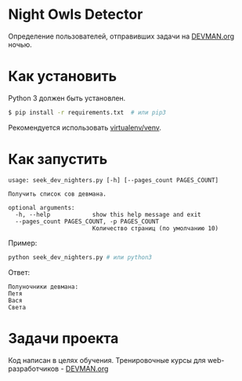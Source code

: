 # Night Owls Detector

Определение пользователей, отправивших задачи на
[DEVMAN.org](https://devman.org) ночью.

# Как установить

Python 3 должен быть установлен.

```bash
$ pip install -r requirements.txt  # или pip3
```

Рекомендуется использовать [virtualenv/venv](https://devman.org/encyclopedia/pip/pip_virtualenv/).

# Как запустить

```
usage: seek_dev_nighters.py [-h] [--pages_count PAGES_COUNT]

Получить список сов девмана.

optional arguments:
  -h, --help            show this help message and exit
  --pages_count PAGES_COUNT, -p PAGES_COUNT
                        Количество страниц (по умолчанию 10)
```

Пример:
```bash
python seek_dev_nighters.py # или python3
```

Ответ:
```
Полуночники девмана:
Петя
Вася
Света
```


# Задачи проекта

Код написан в целях обучения.
Тренировочные курсы для web-разработчиков -
[DEVMAN.org](https://devman.org)
